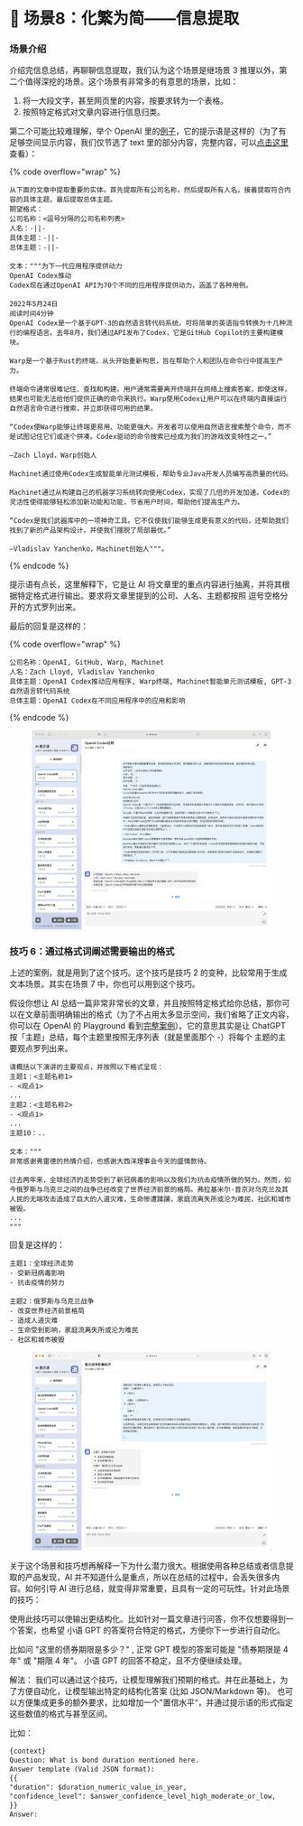 # 🔬 场景8：化繁为简——信息提取

### 场景介绍

介绍完信息总结，再聊聊信息提取，我们认为这个场景是继场景 3 推理以外，第二个值得深挖的场景。这个场景有非常多的有意思的场景，比如：

1. 将一大段文字，甚至网页里的内容，按要求转为一个表格。
2. 按照特定格式对文章内容进行信息归类。

第二个可能比较难理解，举个 OpenAI 里的[例子](https://platform.openai.com/playground/p/DoMbgEMmkXJ5xOyunwFZDHdg?model=text-davinci-003)，它的提示语是这样的（为了有足够空间显示内容，我们仅节选了 text 里的部分内容，完整内容，可以[点击这里](https://platform.openai.com/playground/p/DoMbgEMmkXJ5xOyunwFZDHdg?model=text-davinci-003)查看）：

{% code overflow="wrap" %}
```other
从下面的文章中提取重要的实体。首先提取所有公司名称，然后提取所有人名，接着提取符合内容的具体主题，最后提取总体主题。
期望格式：
公司名称：<逗号分隔的公司名称列表>
人名：-||-
具体主题：-||-
总体主题：-||-

文本："""为下一代应用程序提供动力
OpenAI Codex推动
Codex现在通过OpenAI API为70个不同的应用程序提供动力，涵盖了各种用例。

2022年5月24日
阅读时间4分钟
OpenAI Codex是一个基于GPT-3的自然语言转代码系统，可将简单的英语指令转换为十几种流行的编程语言。去年8月，我们通过API发布了Codex，它是GitHub Copilot的主要构建模块。

Warp是一个基于Rust的终端，从头开始重新构思，旨在帮助个人和团队在命令行中提高生产力。

终端命令通常很难记住、查找和构建。用户通常需要离开终端并在网络上搜索答案，即使这样，结果也可能无法给他们提供正确的命令来执行。Warp使用Codex让用户可以在终端内直接运行自然语言命令进行搜索，并立即获得可用的结果。

“Codex使Warp能够让终端更易用、功能更强大。开发者可以使用自然语言搜索整个命令，而不是试图记住它们或逐个拼凑。Codex驱动的命令搜索已经成为我们的游戏改变特性之一。”

—Zach Lloyd，Warp创始人

Machinet通过使用Codex生成智能单元测试模板，帮助专业Java开发人员编写高质量的代码。

Machinet通过从构建自己的机器学习系统转向使用Codex，实现了几倍的开发加速。Codex的灵活性使得能够轻松添加新功能和功能，节省用户时间，帮助他们提高生产力。

“Codex是我们武器库中的一项神奇工具。它不仅使我们能够生成更有意义的代码，还帮助我们找到了新的产品架构设计，并使我们摆脱了局部最优。”

—Vladislav Yanchenko，Machinet创始人"""。
```
{% endcode %}

提示语有点长，这里解释下，它是让 AI 将文章里的重点内容进行抽离，并将其根据特定格式进行输出。要求将文章里提到的公司、人名、主题都按照 逗号空格分开的方式罗列出来。

最后的回复是这样的：

{% code overflow="wrap" %}
```other
公司名称：OpenAI, GitHub, Warp, Machinet
人名：Zach Lloyd, Vladislav Yanchenko
具体主题：OpenAI Codex推动应用程序, Warp终端, Machinet智能单元测试模板, GPT-3自然语言转代码系统
总体主题：OpenAI Codex在不同应用程序中的应用和影响
```
{% endcode %}

<figure><img src="../.gitbook/assets/image (42).png" alt=""><figcaption></figcaption></figure>

### **技巧 6：通过格式词阐述需要输出的格式**

上述的案例，就是用到了这个技巧。这个技巧是技巧 2 的变种，比较常用于生成文本场景。其实在场景 7 中，你也可以用到这个技巧。

假设你想让 AI 总结一篇非常非常长的文章，并且按照特定格式给你总结，那你可以在文章前面明确输出的格式（为了不占用太多显示空间，我们省略了正文内容，你可以在 OpenAI 的 Playground 看到[完整案例](https://platform.openai.com/playground/p/3U5Wx7RTIdNNC9Fg8fc44omi)）。它的意思其实是让 ChatGPT 按「主题」总结，每个主题里按照无序列表（就是里面那个 -）将每个 主题的主要观点罗列出来。

```other
请概括以下演讲的主要观点，并按照以下格式呈现：
主题1：<主题名称1>
- <观点1>
...
主题2：<主题名称2>
- <观点1>
...
主题10：..

文本："""
非常感谢弗雷德的热情介绍，也感谢大西洋理事会今天的盛情款待。

过去两年来，全球经济的走势受到了新冠病毒的影响以及我们为抗击疫情所做的努力。然而，如今俄罗斯与乌克兰之间的战争已经改变了世界经济前景的格局。弗拉基米尔·普京对乌克兰及其人民的无端攻击造成了巨大的人道灾难，生命惨遭蹂躏，家庭流离失所或沦为难民，社区和城市被毁。
...
"""
```

回复是这样的：

```other
主题1：全球经济走势
- 受新冠病毒影响
- 抗击疫情的努力

主题2：俄罗斯与乌克兰战争
- 改变世界经济前景格局
- 造成人道灾难
- 生命受到影响，家庭流离失所或沦为难民
- 社区和城市被毁
```

<figure><img src="../.gitbook/assets/image (30).png" alt=""><figcaption></figcaption></figure>

关于这个场景和技巧想再解释一下为什么潜力很大。根据使用各种总结或者信息提取的产品发现，AI 并不知道什么是重点，所以在总结的过程中，会丢失很多内容。如何引导 AI 进行总结，就变得非常重要，且具有一定的可玩性。针对此场景的技巧：

使用此技巧可以使输出更结构化。比如针对一篇文章进行问答，你不仅想要得到一个答案，也希望 小语 GPT 的答案符合特定的格式，方便你下一步进行自动化。

比如问 "这里的债券期限是多少？" , 正常 GPT 模型的答案可能是 "债券期限是 4 年" 或 "期限 4 年"。 小语 GPT 的回答不稳定，且不方便继续处理。

解法： 我们可以通过这个技巧，让模型理解我们预期的格式。并在此基础上，为了方便自动化，让模型输出特定的结构化答案 (比如 JSON/Markdown 等)。 也可以方便集成更多的额外要求，比如增加一个"置信水平“，并通过提示语的形式指定这些数值的格式与甚至区间。

比如：

```other
{context}
Question: What is bond duration mentioned here.
Answer template (Valid JSON format):
{{
"duration": $duration_numeric_value_in_year,
"confidence_level": $answer_confidence_level_high_moderate_or_low,
}}
Answer:
```
